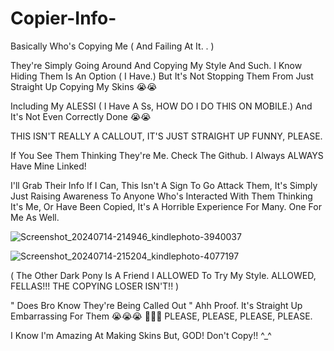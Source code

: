 # Copier-Info-

Basically Who's Copying Me ( And Failing At It. . ) 


They're Simply Going Around And Copying My Style And Such. I Know Hiding Them Is An Option ( I Have.) But It's Not Stopping Them From Just Straight Up Copying My Skins 😭😭 

Including My ALESSI ( I Have A Ss, HOW DO I DO THIS ON MOBILE.) And It's Not Even Correctly Done 😭😭

THIS ISN'T REALLY A CALLOUT, IT'S JUST STRAIGHT UP FUNNY, PLEASE. 

If You See Them Thinking They're Me. Check The Github. I Always ALWAYS Have Mine Linked! 

I'll Grab Their Info If I Can, This Isn't A Sign To Go Attack Them, It's Simply Just Raising Awareness To Anyone Who's Interacted With Them Thinking It's Me, Or Have Been Copied, It's A Horrible Experience For Many. One For Me As Well. 

![Screenshot_20240714-214946_kindlephoto-3940037](https://github.com/user-attachments/assets/8ae82d40-445d-4284-a147-93e08e46d0c2)

![Screenshot_20240714-215204_kindlephoto-4077197](https://github.com/user-attachments/assets/2ee52e81-666f-4266-b7ab-abb82368a894)

( The Other Dark Pony Is A Friend I ALLOWED To Try My Style. ALLOWED, FELLAS!!! THE COPYING LOSER ISN'T!! ) 

" Does Bro Know They're Being Called Out " Ahh Proof. It's Straight Up Embarrassing For Them 😭😭😭 🙏🙏🙏 PLEASE, PLEASE, PLEASE, PLEASE. 

I Know I'm Amazing At Making Skins But, GOD! Don't Copy!! ^_^ 
